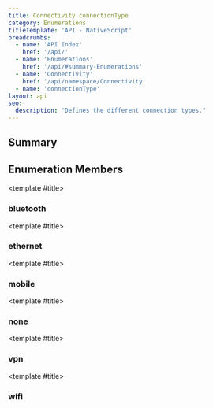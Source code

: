 ```yaml
---
title: Connectivity.connectionType
category: Enumerations
titleTemplate: 'API - NativeScript'
breadcrumbs:
  - name: 'API Index'
    href: '/api/'
  - name: 'Enumerations'
    href: '/api/#summary-Enumerations'
  - name: 'Connectivity'
    href: '/api/namespace/Connectivity'
  - name: 'connectionType'
layout: api
seo:
  description: "Defines the different connection types."
---
```


<!-- This page is auto generated, do not edit manually. -->
<!-- Run "yarn generate:api-docs" to regenerate -->

<script setup lang="ts">
  import { provide } from "vue";
  import API_DATA from "./Connectivity-connectionType.data.json";
  
  provide('API_DATA', API_DATA);
</script>

<APIRefComment commentBase64="eyJibG9ja1RhZ3MiOltdLCJtb2RpZmllclRhZ3MiOnt9LCJzdW1tYXJ5IjpbeyJraW5kIjoidGV4dCIsInRleHQiOiJEZWZpbmVzIHRoZSBkaWZmZXJlbnQgY29ubmVjdGlvbiB0eXBlcy4ifV19" v-once />

## <Heading ignore>Summary</Heading>

<APIRefSummary v-once />

## Enumeration Members

<div class="">

<APIRef for="1096" v-once>

<template #title>

### bluetooth

</template>

</APIRef>

</div>

<div class="">

<APIRef for="1095" v-once>

<template #title>

### ethernet

</template>

</APIRef>

</div>

<div class="">

<APIRef for="1094" v-once>

<template #title>

### mobile

</template>

</APIRef>

</div>

<div class="">

<APIRef for="1092" v-once>

<template #title>

### none

</template>

</APIRef>

</div>

<div class="">

<APIRef for="1097" v-once>

<template #title>

### vpn

</template>

</APIRef>

</div>

<div class="">

<APIRef for="1093" v-once>

<template #title>

### wifi

</template>

</APIRef>

</div>
